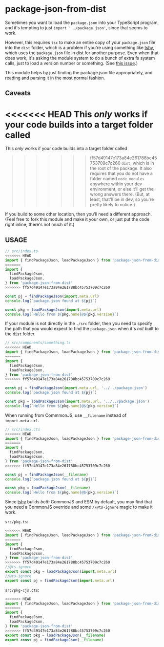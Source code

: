 # package-json-from-dist

Sometimes you want to load the `package.json` into your
TypeScript program, and it's tempting to just `import
'../package.json'`, since that seems to work.

However, this requires `tsc` to make an entire copy of your
`package.json` file into the `dist` folder, which is a problem if
you're using something like
[tshy](https://github.com/isaacs/tshy), which uses the
`package.json` file in dist for another purpose. Even when that
does work, it's asking the module system to do a bunch of extra
fs system calls, just to load a version number or something. (See
[this issue](https://github.com/isaacs/tshy/issues/61).)

This module helps by just finding the package.json file
appropriately, and reading and parsing it in the most normal
fashion.

## Caveats

<<<<<<< HEAD
This *only* works if your code builds into a target folder called
=======
This _only_ works if your code builds into a target folder called
>>>>>>> ff57d49147e173a84e261788bc45753709c7c260
`dist`, which is in the root of the package. It also requires
that you do not have a folder named `node_modules` anywhere
within your dev environment, or else it'll get the wrong answers
there. (But, at least, that'll be in dev, so you're pretty likely
to notice.)

If you build to some other location, then you'll need a different
approach. (Feel free to fork this module and make it your own, or
just put the code right inline, there's not much of it.)

## USAGE

```js
// src/index.ts
<<<<<<< HEAD
import { findPackageJson, loadPackageJson } from 'package-json-from-dist'
=======
import {
  findPackageJson,
  loadPackageJson,
} from 'package-json-from-dist'
>>>>>>> ff57d49147e173a84e261788bc45753709c7c260

const pj = findPackageJson(import.meta.url)
console.log(`package.json found at ${pj}`)

const pkg = loadPackageJson(import.meta.url)
console.log(`Hello from ${pkg.name}@${pkg.version}`)
```

If your module is not directly in the `./src` folder, then you need
to specify the path that you would expect to find the
`package.json` when it's _not_ built to the `dist` folder.

```js
// src/components/something.ts
<<<<<<< HEAD
import { findPackageJson, loadPackageJson } from 'package-json-from-dist'
=======
import {
  findPackageJson,
  loadPackageJson,
} from 'package-json-from-dist'
>>>>>>> ff57d49147e173a84e261788bc45753709c7c260

const pj = findPackageJson(import.meta.url, '../../package.json')
console.log(`package.json found at ${pj}`)

const pkg = loadPackageJson(import.meta.url, '../../package.json')
console.log(`Hello from ${pkg.name}@${pkg.version}`)
```

When running from CommmonJS, use `__filename` instead of
`import.meta.url`.

```js
// src/index.cts
<<<<<<< HEAD
import { findPackageJson, loadPackageJson } from 'package-json-from-dist'
=======
import {
  findPackageJson,
  loadPackageJson,
} from 'package-json-from-dist'
>>>>>>> ff57d49147e173a84e261788bc45753709c7c260

const pj = findPackageJson(__filename)
console.log(`package.json found at ${pj}`)

const pkg = loadPackageJson(__filename)
console.log(`Hello from ${pkg.name}@${pkg.version}`)
```

Since [tshy](https://github.com/isaacs/tshy) builds _both_
CommonJS and ESM by default, you may find that you need a
CommonJS override and some `//@ts-ignore` magic to make it work.

`src/pkg.ts`:

```js
<<<<<<< HEAD
import { findPackageJson, loadPackageJson } from 'package-json-from-dist'
=======
import {
  findPackageJson,
  loadPackageJson,
} from 'package-json-from-dist'
>>>>>>> ff57d49147e173a84e261788bc45753709c7c260
//@ts-ignore
export const pkg = loadPackageJson(import.meta.url)
//@ts-ignore
export const pj = findPackageJson(import.meta.url)
```

`src/pkg-cjs.cts`:

```js
<<<<<<< HEAD
import { findPackageJson, loadPackageJson } from 'package-json-from-dist'
=======
import {
  findPackageJson,
  loadPackageJson,
} from 'package-json-from-dist'
>>>>>>> ff57d49147e173a84e261788bc45753709c7c260
export const pkg = loadPackageJson(__filename)
export const pj = findPackageJson(__filename)
```
